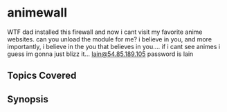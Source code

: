 # animewall

WTF dad installed this firewall and now i cant visit my favorite anime websites.
can you unload the module for me?
i believe in you, and more importantly, i believe in the you that believes in you....
if i cant see animes i guess im gonna just blizz it...
lain@54.85.189.105
password is lain
## Topics Covered

## Synopsis

